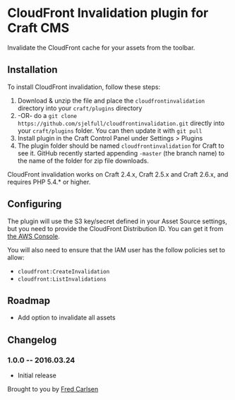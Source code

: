 # CloudFront Invalidation plugin for Craft CMS

Invalidate the CloudFront cache for your assets from the toolbar.

## Installation

To install CloudFront invalidation, follow these steps:

1. Download & unzip the file and place the `cloudfrontinvalidation` directory into your `craft/plugins` directory
2.  -OR- do a `git clone https://github.com/sjelfull/cloudfrontinvalidation.git` directly into your `craft/plugins` folder.  You can then update it with `git pull`
3. Install plugin in the Craft Control Panel under Settings > Plugins
4. The plugin folder should be named `cloudfrontinvalidation` for Craft to see it.  GitHub recently started appending `-master` (the branch name) to the name of the folder for zip file downloads.

CloudFront invalidation works on Craft 2.4.x, Craft 2.5.x and Craft 2.6.x, and requires PHP 5.4.* or higher.

## Configuring

The plugin will use the S3 key/secret defined in your Asset Source settings, but you need to provide the CloudFront Distribution ID. You can get it from [the AWS Console](https://console.aws.amazon.com/cloudfront/home).

You will also need to ensure that the IAM user has the follow policies set to allow:

* `cloudfront:CreateInvalidation`
* `cloudfront:ListInvalidations`

## Roadmap

* Add option to invalidate all assets

## Changelog

### 1.0.0 -- 2016.03.24

* Initial release

Brought to you by [Fred Carlsen](http://sjelfull.no)
